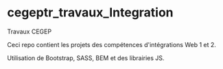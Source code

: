 # cegeptr_travaux_Integration
Travaux CEGEP

Ceci repo contient les projets des compétences d'intégrations Web 1 et 2.

Utilisation de Bootstrap, SASS, BEM et des librairies JS.
